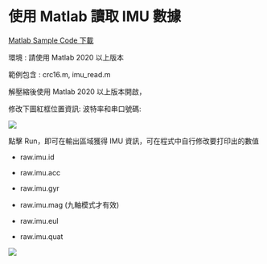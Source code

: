 # 使用 Matlab 讀取 IMU 數據

[Matlab Sample Code 下載](https://github.com/avmm9898/hipnuctw_doc/raw/master/03_Examples/matlab/CH_demo_matlab.zip)

環境 : 請使用 Matlab 2020 以上版本

範例包含 : crc16.m, imu_read.m

解壓縮後使用 Matlab 2020 以上版本開啟，

修改下圖紅框位置資訊: 波特率和串口號碼:

<img src="https://raw.githubusercontent.com/avmm9898/hipnuctw_doc/master/03_Examples/matlab/img/1.png">

點擊 Run，即可在輸出區域獲得 IMU 資訊，可在程式中自行修改要打印出的數值

- raw.imu.id

- raw.imu.acc

- raw.imu.gyr

- raw.imu.mag (九軸模式才有效)

- raw.imu.eul

- raw.imu.quat

<img src="https://raw.githubusercontent.com/avmm9898/hipnuctw_doc/master/03_Examples/matlab/img/2.png">